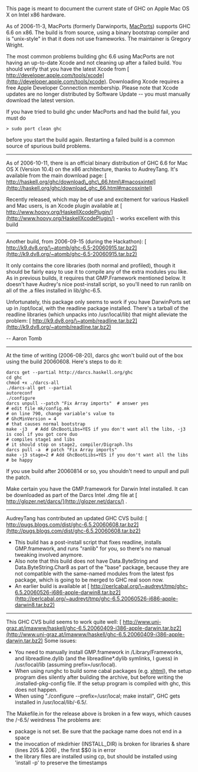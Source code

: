 
This page is meant to document the current state of GHC on Apple Mac OS X on Intel x86 hardware.



As of 2006-11-3, MacPorts (formerly Darwinports, [
MacPorts](http://www.macports.org/)) supports GHC 6.6 on x86.  The build is from source,
using a binary bootstrap compiler and is "unix-style" in that it does not use frameworks.
The maintainer is Gregory Wright.



The most common problems building ghc 6.6 using MacPorts are not having an up-to-date Xcode and
not cleaning up after a failed build.  You should verify that you have the latest Xcode from [
http://developer.apple.com/tools/xcode](http://developer.apple.com/tools/xcode).
Downloading Xcode requires a free Apple Developer Connection membership.  Please note that
Xcode updates are no longer distributed by Software Update -- you must manually download
the latest version.



If you have tried to build ghc under MacPorts and had the build fail, you must do



` > sudo port clean ghc `



before you start the build again.  Restarting a failed build is a common source of spurious build problems.


---



As of 2006-10-11, there is an official binary distribution of GHC 6.6 for Mac OS X (Version 10.4) on the x86 architecture, thanks to AudreyTang. It's available from the main download page: [
http://haskell.org/ghc/download\_ghc\_66.html\#macosxintel](http://haskell.org/ghc/download_ghc_66.html#macosxintel)



Recently released, which may be of use and excitement for various Haskell and Mac users, is an Xcode plugin available at [
http://www.hoovy.org/HaskellXcodePlugin/](http://www.hoovy.org/HaskellXcodePlugin/) - works excellent with this build


---



Another build, from 2006-09-15 (during the Hackathon):
[
http://k9.dv8.org/\~atomb/ghc-6.5-20060915.tar.bz2](http://k9.dv8.org/~atomb/ghc-6.5-20060915.tar.bz2)



It only contains the core libraries (both normal and profiled), though it should be fairly easy to use it to compile any of the extra modules you like. As in previous builds, it requires that GMP.Framework mentioned below. It doesn't have Audrey's nice post-install script, so you'll need to run ranlib on all of the .a files installed in lib/ghc-6.5.



Unfortunately, this package only seems to work if you have DarwinPorts set up in /opt/local, with the readline package installed. There's a tarball of the readline libraries (which unpacks into /usr/local/lib) that might alleviate the problem: [
http://k9.dv8.org/\~atomb/readline.tar.bz2](http://k9.dv8.org/~atomb/readline.tar.bz2)



-- Aaron Tomb


---



At the time of writing (2006-08-20), darcs ghc won't build out of the box using the build 20060608.  Here's steps to do it:


```wiki
darcs get --partial http://darcs.haskell.org/ghc
cd ghc
chmod +x ./darcs-all
./darcs-all get --partial
autoreconf
./configure
darcs unpull --patch "Fix Array imports"  # answer yes
# edit file mk/config.mk
# on line 790, change variable's value to
# GhcMinVersion = 4
# that causes normal bootstrap
make -j3   # Add GhcBootLibs=YES if you don't want all the libs, -j3 is cool if you got core duo
# compiles stage1 and libs
# it should stop on stage2, compiler/Digraph.lhs
darcs pull -a  # patch "Fix Array imports"
make -j3 stage=2 # Add GhcBootLibs=YES if you don't want all the libs
# be happy
```


If you use build after 20060814 or so, you shouldn't need to unpull and pull the patch.



Make certain you have the GMP.framework for Darwin Intel installed. It can be downloaded as part of the Darcs Intel .dmg file at [
http://glozer.net/darcs/](http://glozer.net/darcs/) .


---



AudreyTang has contributed an updated GHC CVS build:
[
http://pugs.blogs.com/dist/ghc-6.5.20060608.tar.bz2](http://pugs.blogs.com/dist/ghc-6.5.20060608.tar.bz2)


- This build has a post-install script that fixes readline, installs GMP.framework, and runs "ranlib" for you, so there's no manual tweaking involved anymore.
- Also note that this build does not have Data.ByteString and Data.ByteString.Char8 as part of the "base" package, because they are not compatible with the same-named modules from the latest fps package, which is going to be merged to GHC real soon now.
- An earlier build is available at [
  http://perlcabal.org/\~audreyt/tmp/ghc-6.5.20060526-i686-apple-darwin8.tar.bz2](http://perlcabal.org/~audreyt/tmp/ghc-6.5.20060526-i686-apple-darwin8.tar.bz2)

---



This GHC CVS build seems to work quite well:
[
http://www.uni-graz.at/imawww/haskell/ghc-6.5.20060409-i386-apple-darwin.tar.bz2](http://www.uni-graz.at/imawww/haskell/ghc-6.5.20060409-i386-apple-darwin.tar.bz2)
Some issues:


- You need to manually install GMP.framework in /Library/Frameworks, and libreadline.dylib (and the libreadline\*.dylib symlinks, I guess) in /usr/local/lib (assuming prefix=/usr/local).
- When using runghc to build some cabal packages (e.g. [
  xhtml](http://www.cs.chalmers.se/~bringert/darcs/haskell-xhtml/doc/)), the setup program dies silently after building the archive, but before writing the .installed-pkg-config file. If the setup program is compiled with ghc, this does not happen.
- When using "./configure --prefix=/usr/local; make install", GHC gets installed in /usr/local/lib/-6.5/.


The Makefile.in for the release above is broken in a few ways, which causes the /-6.5/ weirdness   The problems are:


- package is not set.  Be sure that the package name does not end in a space
- the invocation of mkdirhier (INSTALL\_DIR) is broken for libraries & share (lines 205 & 206) , the first $$0 is in error
- the library files are installed using cp, but should be installed using 'install -p' to preserve the timestamps
